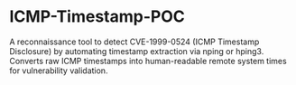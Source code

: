 # ICMP-Timestamp-POC
A reconnaissance tool to detect CVE-1999-0524 (ICMP Timestamp Disclosure) by automating timestamp extraction via nping or hping3. Converts raw ICMP timestamps into human-readable remote system times for vulnerability validation.
